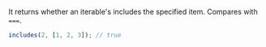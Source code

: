 It returns whether an iterable's includes the specified item. Compares with `===`.

```js
includes(2, [1, 2, 3]); // true
```
